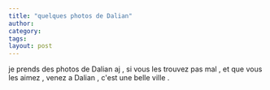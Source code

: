 ```yaml
---
title: "quelques photos de Dalian"
author:
category: 
tags: 
layout: post
---
```

je prends des photos de Dalian aj , si vous les trouvez pas mal , et que vous les aimez , venez a Dalian , c'est une belle ville .

